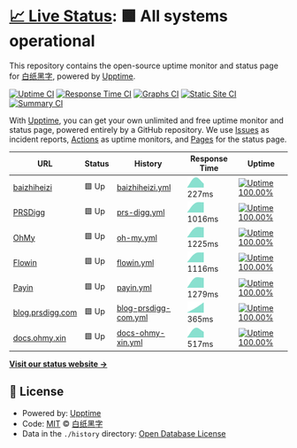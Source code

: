 # [📈 Live Status](https://status.baizhiheizi.com): <!--live status--> **🟩 All systems operational**

This repository contains the open-source uptime monitor and status page for [白纸黑字](https://baizhiheizi.com), powered by [Upptime](https://github.com/upptime/upptime).

[![Uptime CI](https://github.com/koj-co/upptime/workflows/Uptime%20CI/badge.svg)](https://github.com/koj-co/upptime/actions?query=workflow%3A%22Uptime+CI%22)
[![Response Time CI](https://github.com/koj-co/upptime/workflows/Response%20Time%20CI/badge.svg)](https://github.com/koj-co/upptime/actions?query=workflow%3A%22Response+Time+CI%22)
[![Graphs CI](https://github.com/koj-co/upptime/workflows/Graphs%20CI/badge.svg)](https://github.com/koj-co/upptime/actions?query=workflow%3A%22Graphs+CI%22)
[![Static Site CI](https://github.com/koj-co/upptime/workflows/Static%20Site%20CI/badge.svg)](https://github.com/koj-co/upptime/actions?query=workflow%3A%22Static+Site+CI%22)
[![Summary CI](https://github.com/koj-co/upptime/workflows/Summary%20CI/badge.svg)](https://github.com/koj-co/upptime/actions?query=workflow%3A%22Summary+CI%22)

With [Upptime](https://upptime.js.org), you can get your own unlimited and free uptime monitor and status page, powered entirely by a GitHub repository. We use [Issues](https://github.com/baizhiheizi/upptime/issues) as incident reports, [Actions](https://github.com/baizhiheizi/upptime/actions) as uptime monitors, and [Pages](https://status.baizhiheizi.com) for the status page.

<!--start: status pages-->
<!-- This summary is generated by Upptime (https://github.com/upptime/upptime) -->
<!-- Do not edit this manually, your changes will be overwritten -->

| URL                                          | Status | History                                                                                                    | Response Time                                                                         | Uptime                                                                                                                                                                                                                            |
| -------------------------------------------- | ------ | ---------------------------------------------------------------------------------------------------------- | ------------------------------------------------------------------------------------- | --------------------------------------------------------------------------------------------------------------------------------------------------------------------------------------------------------------------------------- |
| [baizhiheizi](https://baizhiheizi.com)       | 🟩 Up  | [baizhiheizi.yml](https://github.com/baizhiheizi/upptime/commits/master/history/baizhiheizi.yml)           | <img alt="Response time graph" src="./graphs/baizhiheizi.png" height="20"> 227ms      | [![Uptime 100.00%](https://img.shields.io/endpoint?url=https%3A%2F%2Fraw.githubusercontent.com%2Fbaizhiheizi%2Fupptime%2Fmaster%2Fapi%2Fbaizhiheizi%2Fuptime.json)](https://status.baizhiheizi.com/history/baizhiheizi)           |
| [PRSDigg](https://prsdigg.com)               | 🟩 Up  | [prs-digg.yml](https://github.com/baizhiheizi/upptime/commits/master/history/prs-digg.yml)                 | <img alt="Response time graph" src="./graphs/prs-digg.png" height="20"> 1016ms        | [![Uptime 100.00%](https://img.shields.io/endpoint?url=https%3A%2F%2Fraw.githubusercontent.com%2Fbaizhiheizi%2Fupptime%2Fmaster%2Fapi%2Fprs-digg%2Fuptime.json)](https://status.baizhiheizi.com/history/prs-digg)                 |
| [OhMy](https://ohmy.xin)                     | 🟩 Up  | [oh-my.yml](https://github.com/baizhiheizi/upptime/commits/master/history/oh-my.yml)                       | <img alt="Response time graph" src="./graphs/oh-my.png" height="20"> 1225ms           | [![Uptime 100.00%](https://img.shields.io/endpoint?url=https%3A%2F%2Fraw.githubusercontent.com%2Fbaizhiheizi%2Fupptime%2Fmaster%2Fapi%2Foh-my%2Fuptime.json)](https://status.baizhiheizi.com/history/oh-my)                       |
| [Flowin](https://flowin.xin)                 | 🟩 Up  | [flowin.yml](https://github.com/baizhiheizi/upptime/commits/master/history/flowin.yml)                     | <img alt="Response time graph" src="./graphs/flowin.png" height="20"> 1116ms          | [![Uptime 100.00%](https://img.shields.io/endpoint?url=https%3A%2F%2Fraw.githubusercontent.com%2Fbaizhiheizi%2Fupptime%2Fmaster%2Fapi%2Fflowin%2Fuptime.json)](https://status.baizhiheizi.com/history/flowin)                     |
| [Payin](https://payin.xin)                   | 🟩 Up  | [payin.yml](https://github.com/baizhiheizi/upptime/commits/master/history/payin.yml)                       | <img alt="Response time graph" src="./graphs/payin.png" height="20"> 1279ms           | [![Uptime 100.00%](https://img.shields.io/endpoint?url=https%3A%2F%2Fraw.githubusercontent.com%2Fbaizhiheizi%2Fupptime%2Fmaster%2Fapi%2Fpayin%2Fuptime.json)](https://status.baizhiheizi.com/history/payin)                       |
| [blog.prsdigg.com](https://blog.prsdigg.com) | 🟩 Up  | [blog-prsdigg-com.yml](https://github.com/baizhiheizi/upptime/commits/master/history/blog-prsdigg-com.yml) | <img alt="Response time graph" src="./graphs/blog-prsdigg-com.png" height="20"> 365ms | [![Uptime 100.00%](https://img.shields.io/endpoint?url=https%3A%2F%2Fraw.githubusercontent.com%2Fbaizhiheizi%2Fupptime%2Fmaster%2Fapi%2Fblog-prsdigg-com%2Fuptime.json)](https://status.baizhiheizi.com/history/blog-prsdigg-com) |
| [docs.ohmy.xin](https://docs.ohmy.xin)       | 🟩 Up  | [docs-ohmy-xin.yml](https://github.com/baizhiheizi/upptime/commits/master/history/docs-ohmy-xin.yml)       | <img alt="Response time graph" src="./graphs/docs-ohmy-xin.png" height="20"> 517ms    | [![Uptime 100.00%](https://img.shields.io/endpoint?url=https%3A%2F%2Fraw.githubusercontent.com%2Fbaizhiheizi%2Fupptime%2Fmaster%2Fapi%2Fdocs-ohmy-xin%2Fuptime.json)](https://status.baizhiheizi.com/history/docs-ohmy-xin)       |

<!--end: status pages-->

[**Visit our status website →**](https://status.baizhiheizi.com)

## 📄 License

- Powered by: [Upptime](https://github.com/upptime/upptime)
- Code: [MIT](./LICENSE) © [白纸黑字](https://baizhiheizi.com)
- Data in the `./history` directory: [Open Database License](https://opendatacommons.org/licenses/odbl/1-0/)
